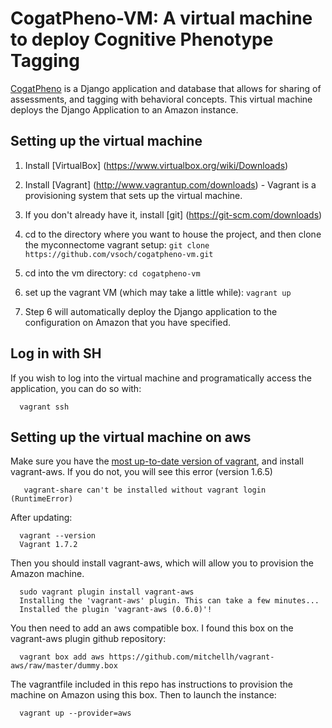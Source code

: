 # CogatPheno-VM: A virtual machine to deploy Cognitive Phenotype Tagging

[CogatPheno](http://www.github.com/vsoch/CogatPheno) is a Django application and database that allows for sharing of assessments, and tagging with behavioral concepts. This virtual machine deploys the Django Application to an Amazon instance.

## Setting up the virtual machine

1. Install [VirtualBox] (https://www.virtualbox.org/wiki/Downloads)

2. Install [Vagrant] (http://www.vagrantup.com/downloads) - Vagrant is a provisioning system that sets up the virtual machine.

3. If you don't already have it, install [git] (https://git-scm.com/downloads)

4.  cd to the directory where you want to house the project, and then clone the myconnectome vagrant setup:
`git clone https://github.com/vsoch/cogatpheno-vm.git`

5. cd into the vm directory: `cd cogatpheno-vm`

6. set up the vagrant VM (which may take a little while):
`vagrant up`

7.  Step 6 will automatically deploy the Django application to the configuration on Amazon that you have specified.

## Log in with SH

If you wish to log into the virtual machine and programatically access the application, you can do so with:

      vagrant ssh


## Setting up the virtual machine on aws

Make sure you have the [most up-to-date version of vagrant](https://www.vagrantup.com/downloads), and install vagrant-aws. If you do not, you will see this error (version 1.6.5)

       vagrant-share can't be installed without vagrant login (RuntimeError)
 
After updating:

      vagrant --version
      Vagrant 1.7.2

Then you should install vagrant-aws, which will allow you to provision the Amazon machine.

      sudo vagrant plugin install vagrant-aws
      Installing the 'vagrant-aws' plugin. This can take a few minutes...
      Installed the plugin 'vagrant-aws (0.6.0)'!

You then need to add an aws compatible box. I found this box on the vagrant-aws plugin github repository:

      vagrant box add aws https://github.com/mitchellh/vagrant-aws/raw/master/dummy.box

The vagrantfile included in this repo has instructions to provision the machine on Amazon using this box. Then to launch the instance:

      vagrant up --provider=aws

